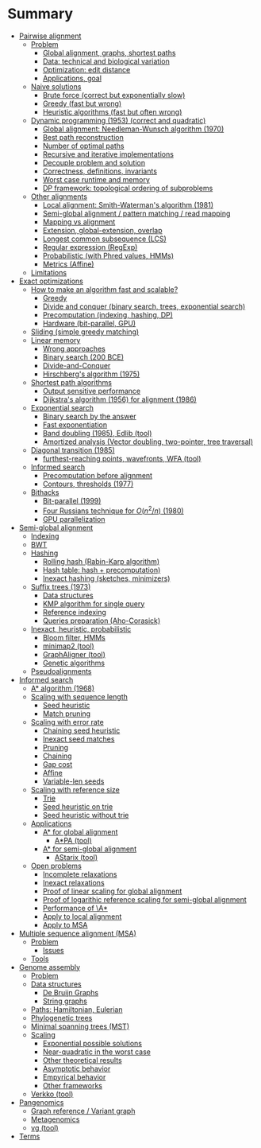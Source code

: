# Summary

- [Pairwise alignment]()
    - [Problem](pa-problem.md)
        - [Global alignment, graphs, shortest paths]()
        - [Data: technical and biological variation]()
        - [Optimization: edit distance]()
        - [Applications, goal]()
    - [Naive solutions](pa-naive.md)
        - [Brute force (correct but exponentially slow)]()
        - [Greedy (fast but wrong)]()
        - [Heuristic algorithms (fast but often wrong)]()
    - [Dynamic programming (1953) (correct and quadratic)](pa-dp.md)
        - [Global alignment: Needleman-Wunsch algorithm (1970)](pa-dp-nw.md)
        - [Best path reconstruction]()
        - [Number of optimal paths]()
        - [Recursive and iterative implementations]()
        - [Decouple problem and solution]()
        - [Correctness, definitions, invariants]()
        - [Worst case runtime and memory]()
        - [DP framework: topological ordering of subproblems]()
    - [Other alignments]()
        - [Local alignment: Smith-Waterman's algorithm (1981)]()
        - [Semi-global alignment / pattern matching / read mapping]()
        - [Mapping vs alignment]()
        - [Extension, global-extension, overlap]()
        - [Longest common subsequence (LCS)]()
        - [Regular expression (RegExp)]()
        - [Probabilistic (with Phred values, HMMs)]()
        - [Metrics (Affine)]()
    - [Limitations]()
- [Exact optimizations]()
    - [How to make an algorithm fast and scalable?]()
        - [Greedy]()
        - [Divide and conquer (binary search, trees, exponential search)]()
        - [Precomputation (indexing, hashing, DP)]()
        - [Hardware (bit-parallel, GPU)]()
    - [Sliding (simple greedy matching)]()
    - [Linear memory]()
        - [Wrong approaches]()
        - [Binary search (200 BCE)]()
        - [Divide-and-Conquer]()
        - [Hirschberg's algorithm (1975)]()
    - [Shortest path algorithms]()
        - [Output sensitive performance]()
        - [Dijkstra's algorithm (1956) for alignment (1986)]()
    - [Exponential search]()
        - [Binary search by the answer]()
        - [Fast exponentiation]()
        - [Band doubling (1985), Edlib (tool)]()
        - [Amortized analysis (Vector doubling, two-pointer, tree traversal)]()
    - [Diagonal transition (1985)]()
        - [furthest-reaching points, wavefronts, WFA (tool)]()
    - [Informed search]()
        - [Precomputation before alignment]()
        - [Contours, thresholds (1977)]()
    - [Bithacks]()
        - [Bit-parallel (1999)]()
        - [Four Russians technique for $O(n^2/n)$ (1980)]()
        - [GPU parallelization]()
- [Semi-global alignment]()
    - [Indexing]()
    - [BWT]()
    - [Hashing]()
        - [Rolling hash (Rabin-Karp algorithm)]()
        - [Hash table: hash + precomputation)]()
        - [Inexact hashing (sketches, minimizers)]()
    - [Suffix trees (1973)]()
        - [Data structures]()
        - [KMP algorithm for single query]()
        - [Reference indexing]()
        - [Queries preparation (Aho-Corasick)]()
    - [Inexact, heuristic, probabilistic]()
        - [Bloom filter, HMMs]() 
        - [minimap2 (tool)]()
        - [GraphAligner (tool)]()
        - [Genetic algorithms]()
    - [Pseudoalignments]()
- [Informed search]()
    - [A\* algorithm (1968)]()
    - [Scaling with sequence length]()
        - [Seed heuristic]()
        - [Match pruning]()
    - [Scaling with error rate]()
        - [Chaining seed heuristic]()
        - [Inexact seed matches]()
        - [Pruning]()
        - [Chaining]()
        - [Gap cost]()
        - [Affine]()
        - [Variable-len seeds]()
    - [Scaling with reference size]()
        - [Trie]()
        - [Seed heuristic on trie]()
        - [Seed heuristic without trie]()
    - [Applications]()
        - [A\* for global alignment]()
            - [A\*PA (tool)]()
        - [A\* for semi-global alignment](astar-semiglobal.md)
            - [AStarix (tool)]()
    - [Open problems]()
        - [Incomplete relaxations]()
        - [Inexact relaxations]()
        - [Proof of linear scaling for global alignment]()
        - [Proof of logarithic reference scaling for semi-global alignment]()
        - [Performance of \A*]()
        - [Apply to local alignment]()
        - [Apply to MSA]()
- [Multiple sequence alignment (MSA)]()
    - [Problem]()
        - [Issues]()
    - [Tools]()
- [Genome assembly]()
    - [Problem]()
    - [Data structures]()
        - [De Bruijn Graphs]()
        - [String graphs]()
    - [Paths: Hamiltonian, Eulerian]()
    - [Phylogenetic trees]()
    - [Minimal spanning trees (MST)]()
    - [Scaling]()
        - [Exponential possible solutions]()
        - [Near-quadratic in the worst case]()
        - [Other theoretical results]()
        - [Asymptotic behavior]()
        - [Empyrical behavior]()
        - [Other frameworks]()
    - [Verkko (tool)]()
- [Pangenomics]()
    - [Graph reference / Variant graph]()
    - [Metagenomics]()
    - [vg (tool)]()
- [Terms](terms.md)
